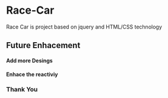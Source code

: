 # Race-Car
Race Car is project based on jquery and HTML/CSS technology

## Future Enhacement 

#### Add more Desings 
#### Enhace the reactiviy 

### Thank You
